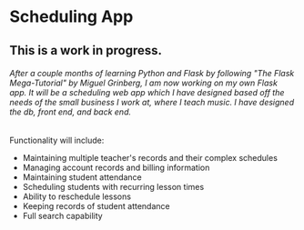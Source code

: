 # Scheduling App

## This is a work in progress.
###### After a couple months of learning Python and Flask by following "The Flask Mega-Tutorial" by Miguel Grinberg, I am now working on my own Flask app. It will be a scheduling web app which I have designed based off the needs of the small business I work at, where I teach music. I have designed the db, front end, and back end.

Functionality will include:
- Maintaining multiple teacher's records and their complex schedules
- Managing account records and billing information
- Maintaining student attendance
- Scheduling students with recurring lesson times
- Ability to reschedule lessons
- Keeping records of student attendance
- Full search capability
